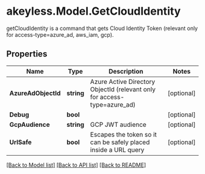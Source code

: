 # akeyless.Model.GetCloudIdentity
getCloudIdentity is a command that gets Cloud Identity Token (relevant only for access-type=azure_ad, aws_iam, gcp).

## Properties

Name | Type | Description | Notes
------------ | ------------- | ------------- | -------------
**AzureAdObjectId** | **string** | Azure Active Directory ObjectId (relevant only for access-type&#x3D;azure_ad) | [optional] 
**Debug** | **bool** |  | [optional] 
**GcpAudience** | **string** | GCP JWT audience | [optional] 
**UrlSafe** | **bool** | Escapes the token so it can be safely placed inside a URL query | [optional] 

[[Back to Model list]](../README.md#documentation-for-models) [[Back to API list]](../README.md#documentation-for-api-endpoints) [[Back to README]](../README.md)

